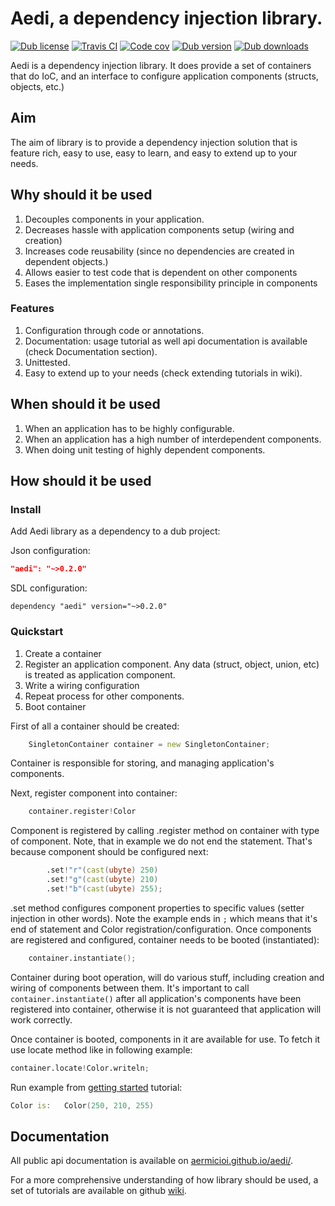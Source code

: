 # Aedi, a dependency injection library. 

[![Dub license](https://img.shields.io/dub/l/aedi.svg)]()
[![Travis CI](https://img.shields.io/travis/aermicioi/aedi/master.svg)](https://travis-ci.org/aermicioi/aedi)
[![Code cov](https://img.shields.io/codecov/c/github/aermicioi/aedi.svg)]()
[![Dub version](https://img.shields.io/dub/v/aedi.svg)](https://code.dlang.org/packages/aedi)
[![Dub downloads](https://img.shields.io/dub/dt/aedi.svg)](https://code.dlang.org/packages/aedi)

Aedi is a dependency injection library. It does provide a set of containers that do
IoC, and an interface to configure application components (structs, objects, etc.) 

## Aim

The aim of library is to provide a dependency injection solution that is
feature rich, easy to use, easy to learn, and easy to extend up to your needs.

## Why should it be used

1.  Decouples components in your application. 
2.  Decreases hassle with application components setup (wiring and creation) 
3.  Increases code reusability (since no dependencies are created in dependent objects.) 
4.  Allows easier to test code that is dependent on other components 
5.  Eases the implementation single responsibility principle in components

### Features

1. Configuration through code or annotations.
2. Documentation: usage tutorial as well api documentation is available (check Documentation section).
3. Unittested.
4. Easy to extend up to your needs (check extending tutorials in wiki).

## When should it be used

1.  When an application has to be highly configurable. 
2.  When an application has a high number of interdependent components. 
3.  When doing unit testing of highly dependent components. 
    
## How should it be used

### Install

Add Aedi library as a dependency to a dub project:

Json configuration:

```json
"aedi": "~>0.2.0"
```

SDL configuration:
```sdl
dependency "aedi" version="~>0.2.0"
```

### Quickstart

1. Create a container
2. Register an application component. Any data (struct, object, union, etc) is treated as application component.
3. Write a wiring configuration
4. Repeat process for other components.
5. Boot container

First of all a container should be created:

```D
    SingletonContainer container = new SingletonContainer;
```

Container is responsible for storing, and managing application's components.

Next, register component into container:

```D
    container.register!Color
```

Component is registered by calling .register method on container with type of component.
Note, that in example we do not end the statement. That's because component should be 
configured next:

```D
        .set!"r"(cast(ubyte) 250)
        .set!"g"(cast(ubyte) 210)
        .set!"b"(cast(ubyte) 255);
```

.set method configures component properties to specific values (setter injection in other words).
Note the example ends in `;` which means that it's end of statement and Color registration/configuration.
Once components are registered and configured, container needs to be booted (instantiated):

```D
    container.instantiate();
```

Container during boot operation, will do various stuff, including creation and wiring of components
between them. It's important to call `container.instantiate()` after all application's components 
have been registered into container, otherwise it is not guaranteed that application will work correctly.

Once container is booted, components in it are available for use. 
To fetch it use locate method like in following example:

```D
container.locate!Color.writeln;
```

Run example from [getting started](https://github.com/aermicioi/aedi/wiki/Getting-started) tutorial:

```D
Color is:	Color(250, 210, 255)
```

## Documentation

All public api documentation is available on [aermicioi.github.io/aedi/](https://aermicioi.github.io/aedi/).

For a more comprehensive understanding of how library should be used, a set of tutorials are available on
github [wiki](https://github.com/aermicioi/aedi/wiki).